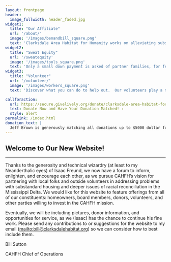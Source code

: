 ```yaml
---
layout: frontpage
header:
  image_fullwidth: header_faded.jpg
widget1:
  title: "Our Affiliate"
  url: '/about/'
  image: '/images/benandbill_square.png'
  text: 'Clarksdale Area Habitat for Humanity works on alleviating substandard housing in Clarksdale, Mississippi.'
widget2:
  title: "Sweat Equity"
  url: '/sweatequity'
  image: '/images/tools_square.png'
  text: 'Only a small down payment is asked of partner families, for few low-income families can afford more. Instead, future habitat homeowners contribute sweat equity.'
widget3:
  title: "Volunteer"
  url: '/volunteer/'
  image: '/images/workers_square.png'
  text: 'Discover what you can do to help out.  Our volunteers play a major role in improving and transforming neighborhoods and lives.'

callforaction:
  url: https://secure.givelively.org/donate/clarksdale-area-habitat-for-humanity-inc/jeff-brown-1
  text: Donate Now and Have Your Donation Matched! ›
  style: alert
permalink: /index.html
donation_text: |
  Jeff Brown is generously matching all donations up to $5000 dollar for dollar. Donate now to his campaign and have your donation matched!
---
```


## Welcome to Our New Website!
****
Thanks to the generosity and technical wizardry (at least to my Neanderthalic eyes) of Isaac Freund, we now have a forum to inform, enlighten, and encourage each other, as we pursue CAHFH’s vision for partnering with local folks and outside volunteers in addressing problems with substandard housing and deeper issues of racial reconciliation in the Mississippi Delta.  We would like for this website to feature offerings from all of our constituents: homeowners, board members, donors, volunteers, and other parties willing to invest in the CAHFH mission.

Eventually, we will be including pictures, donor information, and opportunities for service, as we (Isaac) has the chance to continue his fine work.  Please send any contributions to or suggestions for the website to my email (<mailto:bill@clarksdalehabitat.org>) so we can consider how to best include them.

Bill Sutton

CAHFH Chief of Operations

<!-- <div id="videoModal" class="reveal-modal large" data-reveal="">
  <div class="flex-video widescreen vimeo" style="display: block;">
    <iframe width="1280" height="720" src="https://www.youtube.com/embed/3b5zCFSmVvU" frameborder="0" allowfullscreen></iframe>
  </div>
  <a class="close-reveal-modal">&#215;</a>
</div> -->
